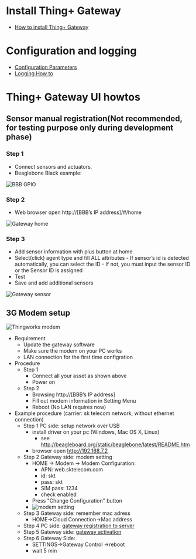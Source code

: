 # Install Thing+ Gateway
  * [How to install Thing+ Gateway](docs/gateway/install.md)

# Configuration and logging
  * [Configuration Parameters](docs/gateway/config.md)
  * [Logging How to](docs/gateway/logging.md)


# Thing+ Gateway UI howtos
## Sensor manual registration(Not recommended, for testing purpose only during development phase)

### Step 1
  - Connect sensors and actuators.
  - Beaglebone Black example:

 ![BBB GPIO](docs/image/bbb_gpio.jpg "BBB GPIO")

### Step 2
  - Web browser open http://[BBB’s IP address]/#/home

  ![Gateway home](docs/image/gatewayui_home.png "Gateway home")

### Step 3
   - Add sensor information with plus button at home
   - Select(click) agent type and fill ALL attributes
    - If sensor’s id is detected automatically, you can select the ID
    - If not, you must input the sensor ID or the Sensor ID is assigned
   - Test
   - Save and add additional sensors

  ![Gateway sensor](docs/image/gatewayui_sensor.png "Gateway sensor")

## 3G Modem setup

![Thingworks modem](docs/image/bbb_modem_z.jpg "Thingworks modem")
 * Requirement
   * Update the gateway software
   * Make sure the modem on your PC works
   * LAN connection for the first time configration
 * Procedure
   * Step 1
     - Connect all your asset as shown above
     - Power on
   * Step 2
     - Browsing http://[BBB’s IP address]
     - Fill out modem information in Setting Menu
     - Reboot (No LAN requires now)
 * Example procedure (carrier: sk telecom network, without ethernet connection)
   * Step 1 PC side: setup network over USB
     - install driver on your pc (Windows, Mac OS X, Linux)
       - see http://beagleboard.org/static/beaglebone/latest/README.htm
     - browser open http://192.168.7.2
   * Step 2 Gateway side: modem setting
     - HOME -> Modem -> Modem Configuration:
        - APN: web.sktelecom.com
        - id: skt
        - pass: skt
        - SIM pass: 1234
        - check enabled
     - Press "Change Configuration" button
     - ![modem setting](docs/image/bbb_modem_setting.png "modem setting")
   * Step 3 Gateway side: remember mac adress
     - HOME->Cloud Connection->Mac address
   * Step 4 PC side: [gateway registration to server](#gateway-registration-to-server)
   * Step 5 Gateway side: [gateway activation](#gateway-activation)
   * Step 6 Gateway Side:
     - SETTINGS->Gateway Control ->reboot
     - wait 5 min

